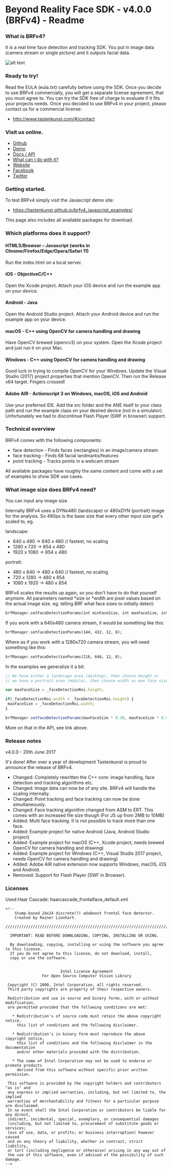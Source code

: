# Beyond Reality Face SDK - v4.0.0 (BRFv4) - Readme

### What is BRFv4?

It is a real time face detection and tracking SDK. You put in image data (camera stream or single picture) and it outputs facial data.

![alt text](readme_img.jpg "BRFv4")

### Ready to try!

Read the EULA (eula.txt) carefully before using the SDK. Once you decide to use BRFv4 commercially, you will get a 
separate license agreement, that you must agree to. You can try the SDK free of charge to evaluate if it fits your projects 
needs. Once you decided to use BRFv4 in your project, please contact us for a commercial license:

+ http://www.tastenkunst.com/#/contact

### Visit us online.

+ [Github](https://github.com/Tastenkunst)
+ [Demo](https://tastenkunst.github.io/brfv4_javascript_examples/)
+ [Docs / API](https://tastenkunst.github.io/brfv4_docs/)
+ [What can I do with it?](https://tastenkunst.github.io/brfv4_docs/what_can_i_do_with_it.html)
+ [Website](https://www.beyond-reality-face.com)
+ [Facebook](https://www.facebook.com/BeyondRealityFace)
+ [Twitter](https://twitter.com/tastenkunst)

### Getting started.

To test BRFv4 simply visit the Javascript demo site:

+ https://tastenkunst.github.io/brfv4_javascript_examples/

This page also includes all available packages for download.

### Which platforms does it support?

#### HTML5/Browser – Javascript (works in Chrome/Firefox/Edge/Opera/Safari 11)
Run the index.html on a local server.

#### iOS - ObjectiveC/C++
Open the Xcode project. Attach your iOS device and run the example app on your device.

#### Android - Java 
Open the Android Studio project. Attach your Android device and run the example app on your device.

#### macOS - C++ using OpenCV for camera handling and drawing 
Have OpenCV brewed (opencv3) on your system. Open the Xcode project and just run it on your Mac.

#### Windows - C++ using OpenCV for camera handling and drawing 
Good luck in trying to compile OpenCV for your Windows. Update the Visual Studio (2017) project properties that mention 
OpenCV. Then run the Release x64 target. Fingers crossed!

#### Adobe AIR - Actionscript 3 on Windows, macOS, iOS and Android 
Use your preferred IDE. Add the src folder and the ANE itself to your class path and run the example class on your 
desired device (not in a simulator). Unfortunately we had to discontinue Flash Player (SWF in browser) support.

### Technical overview

BRFv4 comes with the following components:

+ face detection	- Finds faces (rectangles) in an image/camera stream
+ face tracking		- Finds 68 facial landmarks/features
+ point tracking	- Tracks points in a webcam stream

All available packages have roughly the same content and come with a set of examples to show SDK use cases.

### What image size does BRFv4 need?

You can input any image size.

Internally BRFv4 uses a DYNx480 (landscape) or 480xDYN (portrait) image for the analysis. So 480px is the base size that every other input size get's scaled to, eg.

landscape:

+  640 x  480 -> 640 x 480 // fastest, no scaling
+ 1280 x  720 -> 854 x 480
+ 1920 x 1080 -> 854 x 480

portrait:

+  480 x  640 -> 480 x 640 // fastest, no scaling
+  720 x 1280 -> 480 x 854
+ 1080 x 1920 -> 480 x 854

BRFv4 scales the results up again, so you don't have to do that yourself anymore.
All parameters named *size or *width are pixel values based on the actual image size.
eg. telling BRF what face sizes to initially detect:

```markdown
brfManager.setFaceDetectionParams(int minFaceSize, int maxFaceSize, int stepSize, int minMergeNeighbors);
```
If you work with a 640x480 camera stream, it would be something like this:
```markdown
brfManager.setFaceDetectionParams(144, 432, 12, 8);
```
Where as if you work with a 1280x720 camera stream, you will need something like this:
```markdown
brfManager.setFaceDetectionParams(216, 648, 12, 8);
```
In the examples we generalize it a bit:
```javascript
// We have either a landscape area (desktop), then choose height or
// we have a portrait area (mobile), then choose width as max face size.

var maxFaceSize = _faceDetectionRoi.height;

if(_faceDetectionRoi.width < _faceDetectionRoi.height) {
 maxFaceSize = _faceDetectionRoi.width;
}

brfManager.setFaceDetectionParams(maxFaceSize * 0.30, maxFaceSize * 0.90, 12, 8);
```
More on that in the API, see link above.

### Release notes

v4.0.0 - 20th June 2017

It's done! After over a year of development Tastenkunst is proud to announce the release of BRFv4.

+ Changed: Completely rewritten the C++ core: image handling, face detection and tracking algorithms etc.
+ Changed: Image data can now be of any site. BRFv4 will handle the scaling internally.
+ Changed: Point tracking and face tracking can now be done simultaneously.
+ Changed: Face tracking algorithm changed from ASM to ERT. This comes with an increased file size though (For JS up from 2MB to 10MB)
+ Added: Multi face tracking. It is not possible to track more than one face.
+ Added: Example project for native Android (Java, Android Studio project)
+ Added: Example project for macOS (C++, Xcode project, needs brewed OpenCV for camera handling and drawing)
+ Added: Example project for Windows (C++, Visual Studio 2017 project, needs OpenCV for camera handling and drawing)
+ Added: Adobe AIR native extension now supports Windows, macOS, iOS and Android.
+ Removed: Support for Flash Player (SWF in Browser).

### Licenses

Used Haar Cascade: haarcascade_frontalface_default.xml
```
<!--
    Stump-based 24x24 discrete(?) adaboost frontal face detector.
    Created by Rainer Lienhart.

////////////////////////////////////////////////////////////////////////////////////////

  IMPORTANT: READ BEFORE DOWNLOADING, COPYING, INSTALLING OR USING.

  By downloading, copying, installing or using the software you agree to this license.
  If you do not agree to this license, do not download, install,
  copy or use the software.


                        Intel License Agreement
                For Open Source Computer Vision Library

 Copyright (C) 2000, Intel Corporation, all rights reserved.
 Third party copyrights are property of their respective owners.

 Redistribution and use in source and binary forms, with or without modification,
 are permitted provided that the following conditions are met:

   * Redistribution's of source code must retain the above copyright notice,
     this list of conditions and the following disclaimer.

   * Redistribution's in binary form must reproduce the above copyright notice,
     this list of conditions and the following disclaimer in the documentation
     and/or other materials provided with the distribution.

   * The name of Intel Corporation may not be used to endorse or promote products
     derived from this software without specific prior written permission.

 This software is provided by the copyright holders and contributors "as is" and
 any express or implied warranties, including, but not limited to, the implied
 warranties of merchantability and fitness for a particular purpose are disclaimed.
 In no event shall the Intel Corporation or contributors be liable for any direct,
 indirect, incidental, special, exemplary, or consequential damages
 (including, but not limited to, procurement of substitute goods or services;
 loss of use, data, or profits; or business interruption) however caused
 and on any theory of liability, whether in contract, strict liability,
 or tort (including negligence or otherwise) arising in any way out of
 the use of this software, even if advised of the possibility of such damage.
-->
```